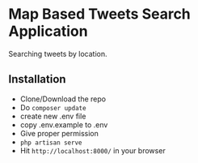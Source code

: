 # Map Based Tweets Search Application

Searching tweets by location.

## Installation 
- Clone/Download the repo 
- Do `composer update`
- create new .env file
- copy .env.example to .env
- Give proper permission
- `php artisan serve`
- Hit `http://localhost:8000/` in your browser

